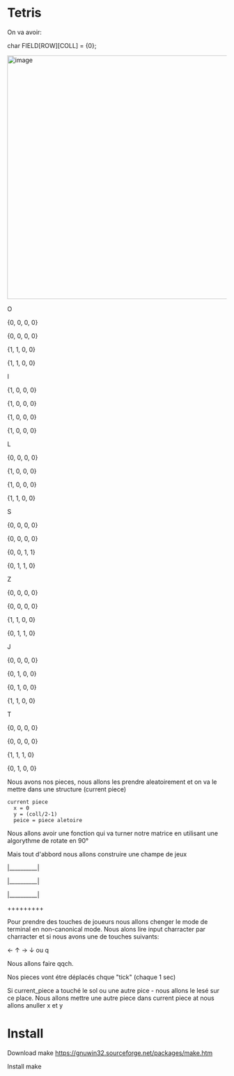 # Tetris

On va avoir:

char FIELD[ROW][COLL] = {0};

<img width="559" alt="image" src="https://github.com/mur4ik18/Tetris/assets/79057640/9af70031-d82b-470d-bbb0-82a345fee532">

O

{0, 0, 0, 0}

{0, 0, 0, 0}

{1, 1, 0, 0}

{1, 1, 0, 0}

I

{1, 0, 0, 0}

{1, 0, 0, 0}

{1, 0, 0, 0}

{1, 0, 0, 0}

L

{0, 0, 0, 0}

{1, 0, 0, 0}

{1, 0, 0, 0}

{1, 1, 0, 0}

S

{0, 0, 0, 0}

{0, 0, 0, 0}

{0, 0, 1, 1}

{0, 1, 1, 0}

Z

{0, 0, 0, 0}

{0, 0, 0, 0}

{1, 1, 0, 0}

{0, 1, 1, 0}

J

{0, 0, 0, 0}

{0, 1, 0, 0}

{0, 1, 0, 0}

{1, 1, 0, 0}

T

{0, 0, 0, 0}

{0, 0, 0, 0}

{1, 1, 1, 0}

{0, 1, 0, 0}

Nous avons nos pieces, nous allons les prendre aleatoirement et on va le mettre dans une structure (current piece)
```
current piece
  x = 0
  y = (coll/2-1)
  peice = piece aletoire
```
Nous allons avoir une fonction qui va turner notre matrice en utilisant une algorythme de rotate en 90°


Mais tout d'abbord nous allons construire une champe de jeux

|__________|

|__________|

|__________|

+++++++++


Pour prendre des touches de joueurs nous allons chenger le mode de terminal en non-canonical mode. Nous alons lire input charracter par charracter et si nous avons une de touches suivants:

← ↑ → ↓ ou q  

Nous allons faire qqch.

Nos pieces vont étre déplacés chque "tick" (chaque 1 sec)

Si current_piece a touché le sol ou une autre pice - nous allons le lesé sur ce place. Nous allons mettre une autre piece dans current piece at nous allons anuller x et y

# Install
Download make
https://gnuwin32.sourceforge.net/packages/make.htm

Install make

